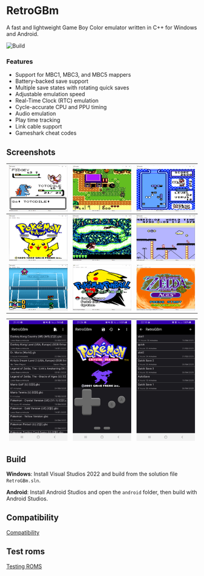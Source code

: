﻿# RetroGBm

A fast and lightweight Game Boy Color emulator written in C++ for Windows and Android.

![Build](https://github.com/Callum5042/RetroGBm/actions/workflows/msbuild.yml/badge.svg)

### Features

- Support for MBC1, MBC3, and MBC5 mappers
- Battery-backed save support
- Multiple save states with rotating quick saves
- Adjustable emulation speed
- Real-Time Clock (RTC) emulation
- Cycle-accurate CPU and PPU timing
- Audio emulation
- Play time tracking
- Link cable support
- Gameshark cheat codes

## Screenshots

| ![Pokemon Gold](/Images/pokemon_gold.png) | ![Zelda Link's Awakening DX](/Images/zelda_links_awakening_dx.png) | ![Dr Mario](/Images/dr_mario.png) |
|----------|----------|----------|
| ![Pokemon Yellow](/Images/pokemon_yellow.png) | ![Donkey Kong Land](/Images/donkey_kong_land.png)  | ![Super Mario Land](/Images/super_mario_land.png)  |
| ![Mario Tennis](/Images/mario_tennis.png) | ![Pokemon Pinball](/Images/pokemon_pinball.png)  | ![Zelda - Oracle of Ages](/Images/zelda_oracle_ages.png)  |

| ![Android List](/Images/android1.jpg) | ![Android Playing](/Images/android2.jpg) | ![Android Savestates](/Images/android3.jpg) |
|----------|----------|----------|

## Build

**Windows**: Install Visual Studios 2022 and build from the solution file `RetroGBm.sln`.

**Android**: Install Android Studios and open the `android` folder, then build with Android Studios.

## Compatibility

[Compatibility](/Compatibility.md)

## Test roms

[Testing ROMS](/Testing.md)